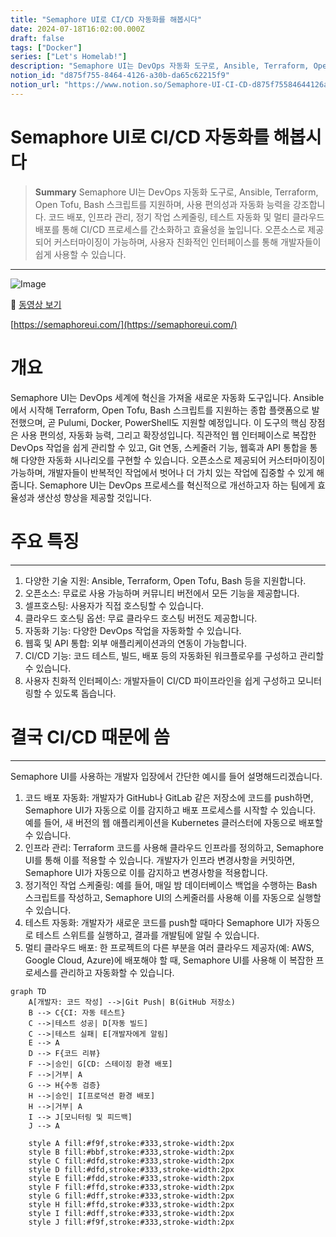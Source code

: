 ```yaml
---
title: "Semaphore UI로 CI/CD 자동화를 해봅시다"
date: 2024-07-18T16:02:00.000Z
draft: false
tags: ["Docker"]
series: ["Let's Homelab!"]
description: "Semaphore UI는 DevOps 자동화 도구로, Ansible, Terraform, Open Tofu, Bash 스크립트를 지원하며, 사용 편의성과 자동화 능력을 강조합니다. 코드 배포, 인프라 관리, 정기 작업 스케줄링, 테스트 자동화 및 멀티 클라우드 배포를 통해 CI/CD 프로세스를 간소화하고 효율성을 높입니다. 오픈소스로 제공되어 커스터마이징이 가능하며, 사용자 친화적인 인터페이스를 통해 개발자들이 쉽게 사용할 수 있습니다."
notion_id: "d875f755-8464-4126-a30b-da65c62215f9"
notion_url: "https://www.notion.so/Semaphore-UI-CI-CD-d875f75584644126a30bda65c62215f9"
---
```


# Semaphore UI로 CI/CD 자동화를 해봅시다

> **Summary**
> Semaphore UI는 DevOps 자동화 도구로, Ansible, Terraform, Open Tofu, Bash 스크립트를 지원하며, 사용 편의성과 자동화 능력을 강조합니다. 코드 배포, 인프라 관리, 정기 작업 스케줄링, 테스트 자동화 및 멀티 클라우드 배포를 통해 CI/CD 프로세스를 간소화하고 효율성을 높입니다. 오픈소스로 제공되어 커스터마이징이 가능하며, 사용자 친화적인 인터페이스를 통해 개발자들이 쉽게 사용할 수 있습니다.

---

![Image](https://prod-files-secure.s3.us-west-2.amazonaws.com/09ccd4d5-876c-4bba-bbdf-cc77a0a11257/a54383a1-4769-42d7-aa37-232f392c02cf/Untitled.png?X-Amz-Algorithm=AWS4-HMAC-SHA256&X-Amz-Content-Sha256=UNSIGNED-PAYLOAD&X-Amz-Credential=ASIAZI2LB466TDDQVPCJ%2F20250724%2Fus-west-2%2Fs3%2Faws4_request&X-Amz-Date=20250724T080833Z&X-Amz-Expires=3600&X-Amz-Security-Token=IQoJb3JpZ2luX2VjEAAaCXVzLXdlc3QtMiJHMEUCIQCw044TyEwdHAJy9i4UZn49ybskg9sCdC7EVKj7Y8x13gIgcYR01Cv%2FtS6XIcTQokYiGqzHoiOziAG%2Bva%2FhVEz5g%2Bkq%2FwMIKRAAGgw2Mzc0MjMxODM4MDUiDKA0TjH%2FqYgqArJsaSrcAxovQO1gzgfCKjRiguylJFBs9Mz6KM0WrbI0GzPJpMcOLqOv2WDJrUfxC7dGPwR7%2BihF7xx97B1WIvwTGpj0Yy1dYe4J5z4yyrmX2hbgQh9AFsdpupcxw0VnSRyqt2aQC%2FYOk05l%2BWnXlTZJ9gpWuD9vMByAIf9lMi14MTrZcW6b4pmXe8QFIgK866LgnPcYsrpffz2p6m6h4AJZZzSGGtC7bKf9xI8xHjfiKCTKBcmUIc6%2BNs%2Bv0UfTSXPqsce2uf%2FdcUhJrEuvwIyEpbVF592ImswrX3eociEeHZWojf7O%2FycoXT02JwpDuBQLQOJOzxEzhf7VbVpHywXwOkqO%2BuyYev5EhhazrcH6oEQpmprMZe5KHDA5hmuam6JJTso%2BmkhCMDHl7bUYR8pE5JdJ3GyEbkavRV9vyEFru%2BMEJrKQbF0p1QuJCWepIZBmaRu4dPss%2Fcd%2FQdyh0LQuc0cC0kHdn4kis%2FACmaBOrS3vbzpMHJn1Udv9oxJZb1F%2B5pDr1kFJbp%2FTfnvnZGrKqrsurdaeFOJjHANgax8EGyNdhSL4q61gMkpw1lFd3PMLvsr9X%2F%2FQRvWBeaPODbC%2BFdmlHNCzqbEeFWek1O2B5VDWmdilTF03YArbM2AGr0NxMPPPh8QGOqUBp5rDuoJeohEP7qJMpomymFocwye4ywfh%2FLPJmuQX7zJxACRDSmcDz1uSjWifKY8r%2FEjJjdOvffbFNM1KSQgctmNx7cpTf1sITJvLnmaHGJ6SfOtK8VrSSydIBmQRsB4npppFyLjyOBsqATy%2BmfXpfBsQw3f%2B7GEWr76mz2OQEk6ZAlyuvIN3V5DaPT8Z6R349RGR7LJ2%2BXQ0tSm5G76qbUVNCw87&X-Amz-Signature=0d0c1e5b56322cc9fac0c07bfd64aa981cdbeb1dd87124d49db9d3af264e0150&X-Amz-SignedHeaders=host&x-amz-checksum-mode=ENABLED&x-id=GetObject)

🎥 [동영상 보기](https://www.youtube.com/watch?v=tc3tqMIN89U)

[https://semaphoreui.com/](https://semaphoreui.com/)

# 개요

Semaphore UI는 DevOps 세계에 혁신을 가져올 새로운 자동화 도구입니다. Ansible에서 시작해 Terraform, Open Tofu, Bash 스크립트를 지원하는 종합 플랫폼으로 발전했으며, 곧 Pulumi, Docker, PowerShell도 지원할 예정입니다.
이 도구의 핵심 장점은 사용 편의성, 자동화 능력, 그리고 확장성입니다. 직관적인 웹 인터페이스로 복잡한 DevOps 작업을 쉽게 관리할 수 있고, Git 연동, 스케줄러 기능, 웹훅과 API 통합을 통해 다양한 자동화 시나리오를 구현할 수 있습니다.
오픈소스로 제공되어 커스터마이징이 가능하며, 개발자들이 반복적인 작업에서 벗어나 더 가치 있는 작업에 집중할 수 있게 해줍니다. Semaphore UI는 DevOps 프로세스를 혁신적으로 개선하고자 하는 팀에게 효율성과 생산성 향상을 제공할 것입니다.

# 주요 특징

---

1. 다양한 기술 지원: Ansible, Terraform, Open Tofu, Bash 등을 지원합니다.
1. 오픈소스: 무료로 사용 가능하며 커뮤니티 버전에서 모든 기능을 제공합니다.
1. 셀프호스팅: 사용자가 직접 호스팅할 수 있습니다.
1. 클라우드 호스팅 옵션: 무료 클라우드 호스팅 버전도 제공합니다.
1. 자동화 기능: 다양한 DevOps 작업을 자동화할 수 있습니다.
1. 웹훅 및 API 통합: 외부 애플리케이션과의 연동이 가능합니다.
1. CI/CD 기능: 코드 테스트, 빌드, 배포 등의 자동화된 워크플로우를 구성하고 관리할 수 있습니다.
1. 사용자 친화적 인터페이스: 개발자들이 CI/CD 파이프라인을 쉽게 구성하고 모니터링할 수 있도록 돕습니다.
# 결국 CI/CD 때문에 씀

---

Semaphore UI를 사용하는 개발자 입장에서 간단한 예시를 들어 설명해드리겠습니다.

1. 코드 배포 자동화:
개발자가 GitHub나 GitLab 같은 저장소에 코드를 push하면, Semaphore UI가 자동으로 이를 감지하고 배포 프로세스를 시작할 수 있습니다. 예를 들어, 새 버전의 웹 애플리케이션을 Kubernetes 클러스터에 자동으로 배포할 수 있습니다.
1. 인프라 관리:
Terraform 코드를 사용해 클라우드 인프라를 정의하고, Semaphore UI를 통해 이를 적용할 수 있습니다. 개발자가 인프라 변경사항을 커밋하면, Semaphore UI가 자동으로 이를 감지하고 변경사항을 적용합니다.
1. 정기적인 작업 스케줄링:
예를 들어, 매일 밤 데이터베이스 백업을 수행하는 Bash 스크립트를 작성하고, Semaphore UI의 스케줄러를 사용해 이를 자동으로 실행할 수 있습니다.
1. 테스트 자동화:
개발자가 새로운 코드를 push할 때마다 Semaphore UI가 자동으로 테스트 스위트를 실행하고, 결과를 개발팀에 알릴 수 있습니다.
1. 멀티 클라우드 배포:
한 프로젝트의 다른 부분을 여러 클라우드 제공자(예: AWS, Google Cloud, Azure)에 배포해야 할 때, Semaphore UI를 사용해 이 복잡한 프로세스를 관리하고 자동화할 수 있습니다.

```mermaid
graph TD
    A[개발자: 코드 작성] -->|Git Push| B(GitHub 저장소)
    B --> C{CI: 자동 테스트}
    C -->|테스트 성공| D[자동 빌드]
    C -->|테스트 실패| E[개발자에게 알림]
    E --> A
    D --> F{코드 리뷰}
    F -->|승인| G[CD: 스테이징 환경 배포]
    F -->|거부| A
    G --> H{수동 검증}
    H -->|승인| I[프로덕션 환경 배포]
    H -->|거부| A
    I --> J[모니터링 및 피드백]
    J --> A

    style A fill:#f9f,stroke:#333,stroke-width:2px
    style B fill:#bbf,stroke:#333,stroke-width:2px
    style C fill:#dfd,stroke:#333,stroke-width:2px
    style D fill:#dfd,stroke:#333,stroke-width:2px
    style E fill:#fdd,stroke:#333,stroke-width:2px
    style F fill:#ffd,stroke:#333,stroke-width:2px
    style G fill:#dff,stroke:#333,stroke-width:2px
    style H fill:#ffd,stroke:#333,stroke-width:2px
    style I fill:#dff,stroke:#333,stroke-width:2px
    style J fill:#f9f,stroke:#333,stroke-width:2px
```


